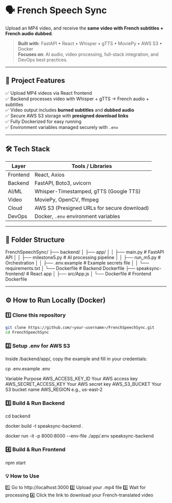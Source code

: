 # 🗣️ French Speech Sync

Upload an MP4 video, and receive the **same video with French subtitles + French audio dubbed**.

> **Built with**: FastAPI • React • Whisper • gTTS • MoviePy • AWS S3 • Docker  
> **Focuses on**: AI audio, video processing, full-stack integration, and DevOps best practices.

---

## 🚀 Project Features

✅ Upload MP4 videos via React frontend  
✅ Backend processes video with Whisper + gTTS → French audio + subtitles  
✅ Video output includes **burned subtitles** and **dubbed audio**  
✅ Secure AWS S3 storage with **presigned download links**  
✅ Fully Dockerized for easy running  
✅ Environment variables managed securely with `.env`

---

## 🛠 Tech Stack

| Layer     | Tools / Libraries                       |
|-----------|-----------------------------------------|
| Frontend  | React, Axios                             |
| Backend   | FastAPI, Boto3, uvicorn                  |
| AI/ML     | Whisper-Timestamped, gTTS (Google TTS)   |
| Video     | MoviePy, OpenCV, ffmpeg                  |
| Cloud     | AWS S3 (Presigned URLs for secure download) |
| DevOps    | Docker, `.env` environment variables     |

---

## 📂 Folder Structure

FrenchSpeechSync/
├── backend/
│ ├── app/
│ │ ├── main.py # FastAPI API
│ │ ├── milestone5.py # AI processing pipeline
│ │ ├── run_m5.py # Orchestration
│ │ ├── .env.example # Example secrets file
│ │ └── requirements.txt
│ └── Dockerfile # Backend Dockerfile
├── speaksync-frontend/ # React app
│ ├── src/App.js
│ └── Dockerfile # Frontend Dockerfile


---

## ⚙️ How to Run Locally (Docker)

### 1️⃣ Clone this repository
```bash
git clone https://github.com/<your-username>/FrenchSpeechSync.git
cd FrenchSpeechSync
```

### 2️⃣ Setup .env for AWS S3

Inside /backend/app/, copy the example and fill in your credentials:

cp .env.example .env

Variable	Purpose
AWS_ACCESS_KEY_ID	Your AWS access key
AWS_SECRET_ACCESS_KEY	Your AWS secret key
AWS_S3_BUCKET	Your S3 bucket name
AWS_REGION	e.g., us-east-2

### 3️⃣ Build & Run Backend

cd backend

docker build -t speaksync-backend .

docker run -it -p 8000:8000 --env-file ./app/.env speaksync-backend

### 4️⃣ Build & Run Frontend

npm start


### 💡 How to Use

1️⃣ Go to http://localhost:3000
2️⃣ Upload your .mp4 file
3️⃣ Wait for processing
4️⃣ Click the link to download your French-translated video
